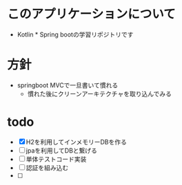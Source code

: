 # このアプリケーションについて

- Kotlin * Spring bootの学習リポジトリです

# 方針

- springboot MVCで一旦書いて慣れる
  - 慣れた後にクリーンアーキテクチャを取り込んでみる
  


# todo

- [x] H2を利用してインメモリーDBを作る
- [ ] jpaを利用してDBと繋げる
- [ ] 単体テストコード実装
- [ ] 認証を組み込む
- [ ] 